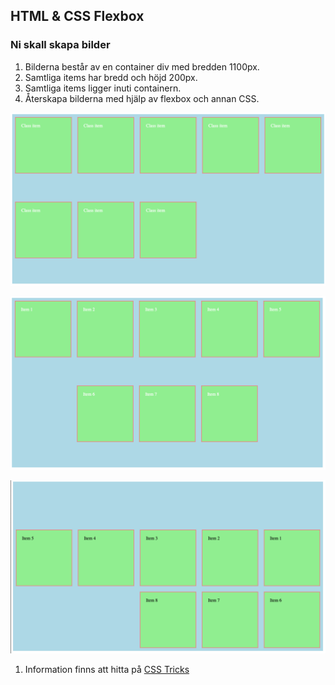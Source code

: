 ## HTML & CSS Flexbox

### Ni skall skapa bilder

1. Bilderna består av en container div med bredden 1100px.
2. Samtliga items har bredd och höjd 200px.
3. Samtliga items ligger inuti containern.
4. Återskapa bilderna med hjälp av flexbox och annan CSS.

![Flexbox training](media/flexbox1.png "Flexbox training")

![Flexbox training](media/flexbox2.png "Flexbox training")

![Flexbox training](media/flexbox3.png "Flexbox training")

1. Information finns att hitta på [CSS Tricks](https://css-tricks.com/snippets/css/a-guide-to-flexbox/)





